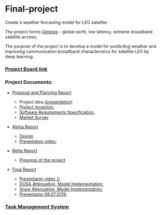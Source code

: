 # Final-project
Create a weather forcasting model for LEO satellite.

The project forms [Genesis](https://innovationisrael.org.il/content/%D7%9E%D7%A4%D7%92%D7%A9-%D7%94%D7%AA%D7%A0%D7%A2%D7%94-%D7%9C%D7%9E%D7%90%D7%92%D7%93-genesis) - global earth, low latency, extreme broadband satellite access; 


The purpose of the project is to develop a model for predicting weather and improving communication broadband characteristics for satellite LEO by deep learning. 


### [Project Board link](https://github.com/MichaLasry/Final-project/projects/1)

### Project Documents:
- [Proposal and Planning Report](https://github.com/MichaLasry/Final-project/blob/master/Proposal%20and%20Planing%20Report.pdf)
   - Project idea.[(presentation)](https://github.com/MichaLasry/Final-project/blob/master/Genisis%20Presentation%20011082018.pptx)
   - [Project inception.](https://github.com/MichaLasry/Final-project/wiki/Inception)
   - [Software Requirements Specification.](https://github.com/MichaLasry/Final-project/wiki/SRS)
   - [Market Survey](https://github.com/MichaLasry/Final-project/wiki/Market-Survey)
   
- [Alpha Report](https://github.com/MichaLasry/Final-project/blob/master/alpha_report_.pdf)
   - [Design](https://github.com/MichaLasry/Final-project/wiki/Detailed-design) 
   - [Presentaion video:](https://github.com/MichaLasry/Final-project/blob/master/%D7%A1%D7%A8%D7%98%D7%95%D7%9F%20%D7%94%D7%93%D7%9E%D7%99%D7%94.pptx%20version%202.pptx)

- [Betta Report](https://github.com/MichaLasry/Final-project/blob/master/BetaReport_314994336_315560078.pdf)
   - [Progress of the project](https://github.com/MichaLasry/Final-project/wiki/Progress-of-the-project) 
   
- [Final Report](https://github.com/MichaLasry/Final-project/blob/master/Final_Report_Michal_Lasry_314994336_Malka_Neustadt_315560078%20%20.pdf)
   - [Presentaion video 2:](  https://embed.vidyard.com/share/yCcrv2GQQrYG1SAzNZErcC?vyetoken=0cb85281-b4b6-4eef-b8a1-24ddaed7318c)
   - [DUSA Attenuation, Model Implementation:](https://github.com/MichaLasry/Final-project/blob/master/dusa.m)
   - [Snow Attenuation, Model Implementation:](https://github.com/MichaLasry/Final-project/blob/master/snowa.m)
   - [Presentaion 08.07.2019:]( https://github.com/MichaLasry/Final-project/blob/master/Presentation%20Final%20Project.pptm)
   
   
### [Task Management System](https://github.com/MichaLasry/Final-project/issues)

